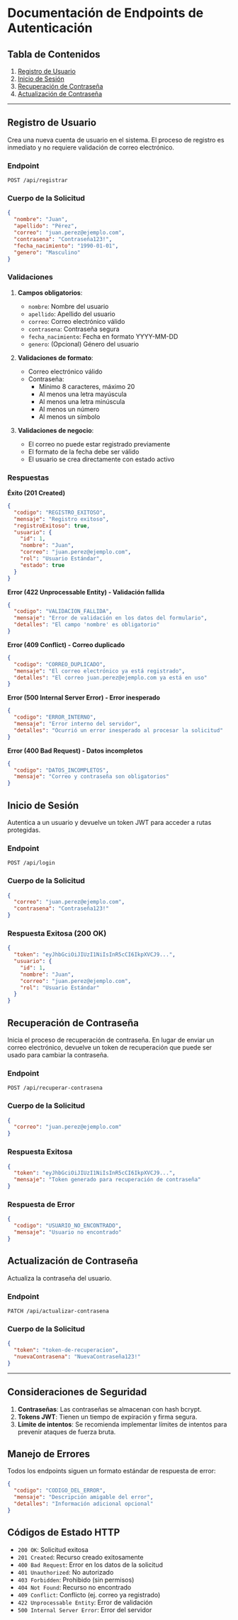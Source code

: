 # Documentación de Endpoints de Autenticación

## Tabla de Contenidos
1. [Registro de Usuario](#registro-de-usuario)
2. [Inicio de Sesión](#inicio-de-sesión)
3. [Recuperación de Contraseña](#recuperación-de-contraseña)
4. [Actualización de Contraseña](#actualización-de-contraseña)

---

## Registro de Usuario

Crea una nueva cuenta de usuario en el sistema. El proceso de registro es inmediato y no requiere validación de correo electrónico.

### Endpoint
```
POST /api/registrar
```

### Cuerpo de la Solicitud
```json
{
  "nombre": "Juan",
  "apellido": "Pérez",
  "correo": "juan.perez@ejemplo.com",
  "contrasena": "Contraseña123!",
  "fecha_nacimiento": "1990-01-01",
  "genero": "Masculino"
}
```

### Validaciones
1. **Campos obligatorios**: 
   - `nombre`: Nombre del usuario
   - `apellido`: Apellido del usuario
   - `correo`: Correo electrónico válido
   - `contrasena`: Contraseña segura
   - `fecha_nacimiento`: Fecha en formato YYYY-MM-DD
   - `genero`: (Opcional) Género del usuario

2. **Validaciones de formato**:
   - Correo electrónico válido
   - Contraseña:
     - Mínimo 8 caracteres, máximo 20
     - Al menos una letra mayúscula
     - Al menos una letra minúscula
     - Al menos un número
     - Al menos un símbolo

3. **Validaciones de negocio**:
   - El correo no puede estar registrado previamente
   - El formato de la fecha debe ser válido
   - El usuario se crea directamente con estado activo

### Respuestas

**Éxito (201 Created)**
```json
{
  "codigo": "REGISTRO_EXITOSO",
  "mensaje": "Registro exitoso",
  "registroExitoso": true,
  "usuario": {
    "id": 1,
    "nombre": "Juan",
    "correo": "juan.perez@ejemplo.com",
    "rol": "Usuario Estándar",
    "estado": true
  }
}
```

**Error (422 Unprocessable Entity) - Validación fallida**
```json
{
  "codigo": "VALIDACION_FALLIDA",
  "mensaje": "Error de validación en los datos del formulario",
  "detalles": "El campo 'nombre' es obligatorio"
}
```

**Error (409 Conflict) - Correo duplicado**
```json
{
  "codigo": "CORREO_DUPLICADO",
  "mensaje": "El correo electrónico ya está registrado",
  "detalles": "El correo juan.perez@ejemplo.com ya está en uso"
}
```



**Error (500 Internal Server Error) - Error inesperado**
```json
{
  "codigo": "ERROR_INTERNO",
  "mensaje": "Error interno del servidor",
  "detalles": "Ocurrió un error inesperado al procesar la solicitud"
}
```

**Error (400 Bad Request) - Datos incompletos**
```json
{
  "codigo": "DATOS_INCOMPLETOS",
  "mensaje": "Correo y contraseña son obligatorios"
}
```

## Inicio de Sesión

Autentica a un usuario y devuelve un token JWT para acceder a rutas protegidas.

### Endpoint
```
POST /api/login
```

### Cuerpo de la Solicitud
```json
{
  "correo": "juan.perez@ejemplo.com",
  "contrasena": "Contraseña123!"
}
```

### Respuesta Exitosa (200 OK)
```json
{
  "token": "eyJhbGciOiJIUzI1NiIsInR5cCI6IkpXVCJ9...",
  "usuario": {
    "id": 1,
    "nombre": "Juan",
    "correo": "juan.perez@ejemplo.com",
    "rol": "Usuario Estándar"
  }
}
```



## Recuperación de Contraseña

Inicia el proceso de recuperación de contraseña. En lugar de enviar un correo electrónico, devuelve un token de recuperación que puede ser usado para cambiar la contraseña.

### Endpoint
```
POST /api/recuperar-contrasena
```

### Cuerpo de la Solicitud
```json
{
  "correo": "juan.perez@ejemplo.com"
}
```

### Respuesta Exitosa
```json
{
  "token": "eyJhbGciOiJIUzI1NiIsInR5cCI6IkpXVCJ9...",
  "mensaje": "Token generado para recuperación de contraseña"
}
```

### Respuesta de Error
```json
{
  "codigo": "USUARIO_NO_ENCONTRADO",
  "mensaje": "Usuario no encontrado"
}
```

## Actualización de Contraseña

Actualiza la contraseña del usuario.

### Endpoint
```
PATCH /api/actualizar-contrasena
```

### Cuerpo de la Solicitud
```json
{
  "token": "token-de-recuperacion",
  "nuevaContrasena": "NuevaContraseña123!"
}
```

---

## Consideraciones de Seguridad

1. **Contraseñas**: Las contraseñas se almacenan con hash bcrypt.
2. **Tokens JWT**: Tienen un tiempo de expiración y firma segura.
3. **Límite de intentos**: Se recomienda implementar límites de intentos para prevenir ataques de fuerza bruta.

## Manejo de Errores

Todos los endpoints siguen un formato estándar de respuesta de error:

```json
{
  "codigo": "CODIGO_DEL_ERROR",
  "mensaje": "Descripción amigable del error",
  "detalles": "Información adicional opcional"
}
```

## Códigos de Estado HTTP

- `200 OK`: Solicitud exitosa
- `201 Created`: Recurso creado exitosamente
- `400 Bad Request`: Error en los datos de la solicitud
- `401 Unauthorized`: No autorizado
- `403 Forbidden`: Prohibido (sin permisos)
- `404 Not Found`: Recurso no encontrado
- `409 Conflict`: Conflicto (ej. correo ya registrado)
- `422 Unprocessable Entity`: Error de validación
- `500 Internal Server Error`: Error del servidor
